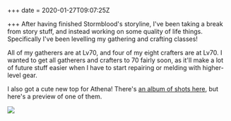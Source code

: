+++
date = 2020-01-27T09:07:25Z

+++
After having finished Stormblood's storyline, I've been taking a break from story stuff, and instead working on some quality of life things. Specifically I've been levelling my gathering and crafting classes!

All of my gatherers are at Lv70, and four of my eight crafters are at Lv70. I wanted to get all gatherers and crafters to 70 fairly soon, as it'll make a lot of future stuff easier when I have to start repairing or melding with higher-level gear.

I also got a cute new top for Athena! There's [an album of shots here](https://imgur.com/a/GKcp7a2), but here's a preview of one of them.

<img src="https://i.imgur.com/fmy3kLy.png" style="object-fit: cover; max-width: 100%; max-height: 800px;"/>